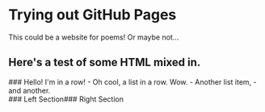 # Trying out GitHub Pages
This could be a website for poems! Or maybe not...

## Here's a test of some HTML mixed in.
<style>
    .row {
        display: flex;
        flex-direction: row;
    }
    .col {
        display: flex;
        flex-direction: row;
    }
</style>
<div class='row'>
    ### Hello! I'm in a row!
    - Oh cool, a list in a row. Wow.
    - Another list item,
    - and another.
</div>
<div class='row'>
    <div class='col'>
        ### Left Section
    </div>
    <div class='col'>
        ### Right Section
    </div>
</div>